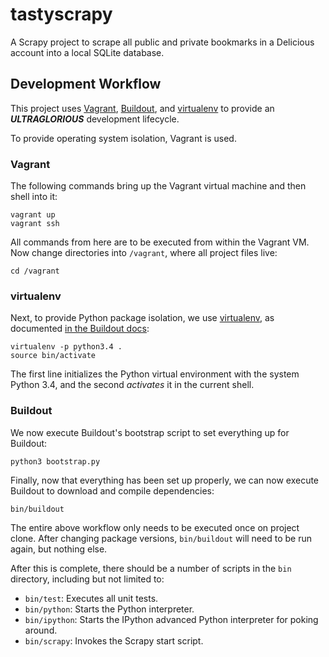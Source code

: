 # tastyscrapy

A Scrapy project to scrape all public and private bookmarks in a Delicious account into a local SQLite database.

## Development Workflow

This project uses [Vagrant][vagrant], [Buildout][buildout], and [virtualenv][virtualenv] to provide an
<em><strong>ULTRAGLORIOUS</em></strong> development lifecycle.

To provide operating system isolation, Vagrant is used.

### Vagrant

The following commands bring up the Vagrant virtual machine
and then shell into it:

```
vagrant up
vagrant ssh
```

All commands from here are to be executed from within the Vagrant VM. Now change directories into `/vagrant`, where
all project files live:

```
cd /vagrant
```

### virtualenv

Next, to provide Python package isolation, we use [virtualenv][virtualenv], as documented
[in the Buildout docs][buildout-virtualenv]:

```
virtualenv -p python3.4 .
source bin/activate
```

The first line initializes the Python virtual environment with the system Python 3.4, and the second _activates_ it in
the current shell.

### Buildout

We now execute Buildout's bootstrap script to set everything up for Buildout:

```
python3 bootstrap.py
```

Finally, now that everything has been set up properly, we can now execute Buildout to download and compile dependencies:

```
bin/buildout
```

The entire above workflow only needs to be executed once on project clone. After changing package versions,
`bin/buildout` will need to be run again, but nothing else.

After this is complete, there should be a number of scripts in the `bin` directory, including but not limited to:

 - `bin/test`: Executes all unit tests.
 - `bin/python`: Starts the Python interpreter.
 - `bin/ipython`: Starts the IPython advanced Python interpreter for poking around.
 - `bin/scrapy`: Invokes the Scrapy start script.


 [vagrant]: https://vagrantup.com
 [buildout]: https://pypi.python.org/pypi/zc.buildout/2.5.3
 [buildout-virtualenv]: http://www.buildout.org/en/latest/install.html
 [virtualenv]: https://virtualenv.pypa.io/en/stable/
